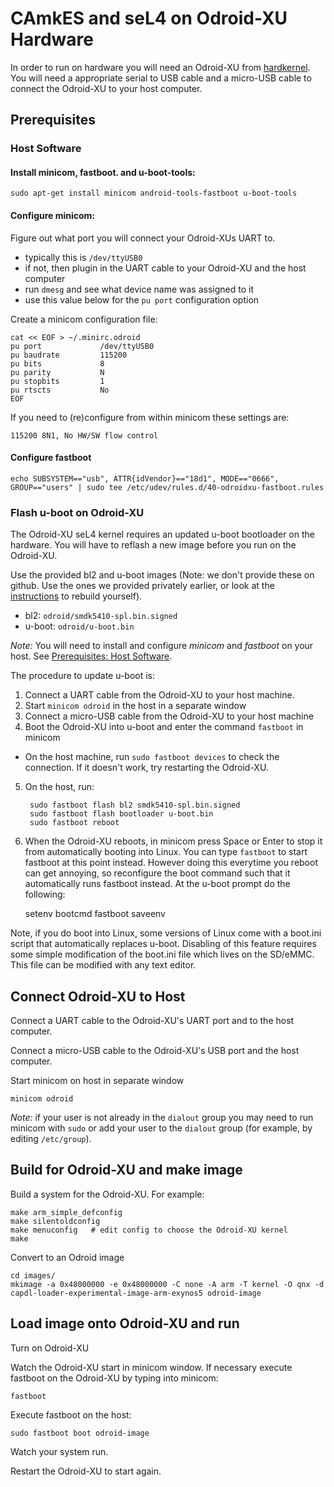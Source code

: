 <!-- 
 Copyright 2014, NICTA

 This software may be distributed and modified according to the terms of
 the BSD 2-Clause license. Note that NO WARRANTY is provided.
 See "LICENSE_BSD2.txt" for details.

 @TAG(NICTA_BSD) 
-->

# CAmkES and seL4 on Odroid-XU Hardware

In order to run on hardware you will need an Odroid-XU from [hardkernel](http://www.hardkernel.com/).  You will need a appropriate serial to USB cable and a micro-USB cable to connect the Odroid-XU to your host computer.  

## Prerequisites

<a name="hostsoftware"></a>
### Host Software

#### Install minicom, fastboot. and u-boot-tools:

	sudo apt-get install minicom android-tools-fastboot u-boot-tools

#### Configure minicom:

Figure out what port you will connect your Odroid-XUs UART to.

  * typically this is `/dev/ttyUSB0`
  * if not, then plugin in the UART cable to your Odroid-XU and the host computer
  * run `dmesg` and see what device name was assigned to it
  * use this value below for the `pu port` configuration option

Create a minicom configuration file:

	cat << EOF > ~/.minirc.odroid
	pu port             /dev/ttyUSB0
	pu baudrate         115200
	pu bits             8
	pu parity           N
	pu stopbits         1
	pu rtscts           No
	EOF

If you need to (re)configure from within minicom these settings are:

	115200 8N1, No HW/SW flow control

#### Configure fastboot

	echo SUBSYSTEM=="usb", ATTR{idVendor}=="18d1", MODE=="0666", GROUP=="users" | sudo tee /etc/udev/rules.d/40-odroidxu-fastboot.rules


### Flash u-boot on Odroid-XU

The Odroid-XU seL4 kernel requires an updated u-boot bootloader on the hardware.  You will have to reflash a new image before you run on the Odroid-XU.

Use the provided bl2 and u-boot images (Note: we don't provide these on github. Use the ones we provided privately earlier, or look at the [instructions](http://forum.odroid.com/viewtopic.php?f=64&t=2778&sid=be659cc75c16e1ecf436075e3c548003&start=60#p33805) to rebuild yourself).

 * bl2: `odroid/smdk5410-spl.bin.signed`
 * u-boot: `odroid/u-boot.bin`

*Note:* You will need to install and configure *minicom* and *fastboot* on your host.  See [Prerequisites: Host Software](#hostsoftware).

The procedure to update u-boot is:

1. Connect a UART cable from the Odroid-XU to your host machine.  
2. Start `minicom odroid` in the host in a separate window
3. Connect a micro-USB cable from the Odroid-XU to your host machine
4. Boot the Odroid-XU into u-boot and enter the command `fastboot` in minicom
  * On the host machine, run `sudo fastboot devices` to check the
    connection. If it doesn't work, try restarting the Odroid-XU.
5. On the host, run:

		sudo fastboot flash bl2 smdk5410-spl.bin.signed
 		sudo fastboot flash bootloader u-boot.bin
	 	sudo fastboot reboot

6. When the Odroid-XU reboots, in minicom press Space or Enter to stop it from automatically booting into Linux.  You can type `fastboot` to start fastboot at this point instead.  However doing this everytime you reboot can get annoying, so reconfigure the boot command such that it automatically runs fastboot instead.  At the u-boot prompt do the following:

	setenv bootcmd fastboot
	saveenv

Note, if you do boot into Linux, some versions of Linux come with a boot.ini script that automatically replaces u-boot. Disabling of this feature requires some simple
modification of the boot.ini file which lives on the SD/eMMC. This file
can be modified with any text editor.


## Connect Odroid-XU to Host

Connect a UART cable to the Odroid-XU's UART port and to the host computer.

Connect a micro-USB cable to the Odroid-XU's USB port and the host computer.

Start minicom on host in separate window

	minicom odroid

*Note:* if your user is not already in the `dialout` group you may need to run minicom with `sudo` or add your user to the `dialout` group (for example, by editing `/etc/group`).


## Build for Odroid-XU and make image

Build a system for the Odroid-XU. For example:

	make arm_simple_defconfig
	make silentoldconfig
	make menuconfig   # edit config to choose the Odroid-XU kernel
	make

Convert to an Odroid image

	cd images/
	mkimage -a 0x48000000 -e 0x48000000 -C none -A arm -T kernel -O qnx -d capdl-loader-experimental-image-arm-exynos5 odroid-image


## Load image onto Odroid-XU and run

Turn on Odroid-XU

Watch the Odroid-XU start in minicom window.  If necessary execute fastboot on the Odroid-XU by typing into minicom:

	fastboot

Execute fastboot on the host:

	sudo fastboot boot odroid-image

Watch your system run.

Restart the Odroid-XU to start again.

